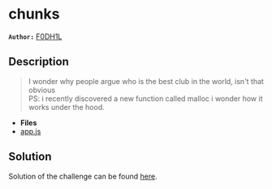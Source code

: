 # chunks

**`Author:`** [F0DH1L](https://github.com/fodhil-ben)

## Description

  > I wonder why people argue who is the best club in the world, isn't that obvious  
  > PS: i recently discovered a new function called malloc i wonder how it works under the hood.

- **Files** 
- [app.js](./challenge/chall) 

## Solution

Solution of the challenge can be found [here](solution/).

